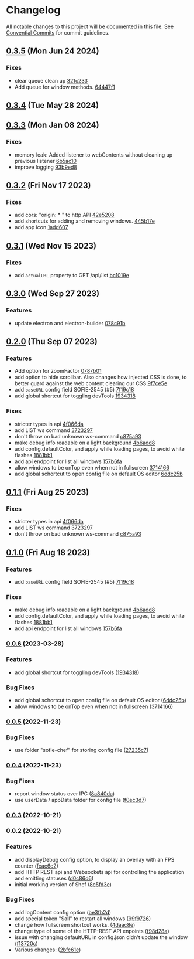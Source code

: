 # Changelog

All notable changes to this project will be documented in this file. See [Convential Commits](https://www.conventionalcommits.org/en/v1.0.0/#specification) for commit guidelines.

## [0.3.5](https://github.com/nrkno/sofie-chef/compare/v0.3.4...v0.3.5) (Mon Jun 24 2024)


### Fixes

* clear queue clean up [321c233](https://github.com/nrkno/sofie-chef/commit/321c233b231a2cd51a226df2a482cd611ce5289e)
* Add queue for window methods. [64447f1](https://github.com/nrkno/sofie-chef/commit/64447f10752d58f699b5a216351ba7558c3a8caf)

## [0.3.4](https://github.com/nrkno/sofie-chef/compare/v0.3.3...v0.3.4) (Tue May 28 2024)


## [0.3.3](https://github.com/nrkno/sofie-chef/compare/v0.3.2...v0.3.3) (Mon Jan 08 2024)


### Fixes

* memory leak: Added listener to webContents without cleaning up previous listener [6b5ac10](https://github.com/nrkno/sofie-chef/commit/6b5ac1069304f9c828ab021a63294fbd41392ad8)
* improve logging [93b9ed8](https://github.com/nrkno/sofie-chef/commit/93b9ed87501003265601c7622da5373a99985bdc)

## [0.3.2](https://github.com/nrkno/sofie-chef/compare/v0.3.1...v0.3.2) (Fri Nov 17 2023)


### Fixes

* add cors: "origin: * " to http API [42e5208](https://github.com/nrkno/sofie-chef/commit/42e5208988e476f513024d195274df7f78de098e)
* add shortcuts for adding and removing windows. [445b17e](https://github.com/nrkno/sofie-chef/commit/445b17e8ab0eb31fca706c85f86ceeb0dd9d84b6)
* add app icon [1add607](https://github.com/nrkno/sofie-chef/commit/1add6073a6abbc3431451d62322af7b908a6b2f9)

## [0.3.1](https://github.com/nrkno/sofie-chef/compare/v0.3.0...v0.3.1) (Wed Nov 15 2023)


### Fixes

* add `actualURL` property to GET /api/list [bc1019e](https://github.com/nrkno/sofie-chef/commit/bc1019ecb39fe9ee7f19cd930409d8775b558aed)

## [0.3.0](https://github.com/nrkno/sofie-chef/compare/v0.2.0...v0.3.0) (Wed Sep 27 2023)


### Features

* update electron and electron-builder [078c91b](https://github.com/nrkno/sofie-chef/commit/078c91b88bca64c4794642d011e60c1c1e7d0eaf)

## [0.2.0](https://github.com/nrkno/sofie-chef/compare/v0.0.5...v0.2.0) (Thu Sep 07 2023)


### Features

* Add option for zoomFactor [0787b01](https://github.com/nrkno/sofie-chef/commit/0787b019938619d5dc237a353998494df401f4ca)
* add option to hide scrollbar. Also changes how injected CSS is done, to better guard against the web content clearing our CSS [9f7ce5e](https://github.com/nrkno/sofie-chef/commit/9f7ce5ecffd3ec5d5059a253e6d39ae49acc4c37)
* add `baseURL` config field SOFIE-2545 (#5) [7f19c18](https://github.com/nrkno/sofie-chef/commit/7f19c18f3a81b98936466e4327c2a19bbe3949db)
* add global shortcut for toggling devTools [1934318](https://github.com/nrkno/sofie-chef/commit/1934318a9b30c9ba159ef0c2e4ecdc8eb6580a0a)

### Fixes

* stricter types in api [4f066da](https://github.com/nrkno/sofie-chef/commit/4f066dabf92d7c6b68d132047f8c7fd836f0ad60)
* add LIST ws command [3723297](https://github.com/nrkno/sofie-chef/commit/3723297695bc513eecc3be68649dcd8ceebbae30)
* don't throw on bad unknown ws-command [c875a93](https://github.com/nrkno/sofie-chef/commit/c875a93baef775e6232f51bdbd95622045b28f27)
* make debug info readable on a light background [4b6add8](https://github.com/nrkno/sofie-chef/commit/4b6add83da172032c71459b802a92763bc4afc82)
* add config.defaultColor, and apply while loading pages, to avoid white flashes [1881bb1](https://github.com/nrkno/sofie-chef/commit/1881bb102c4f1d7d921f7d0789c9d23d94d01c36)
* add api endpoint for list all windows [157b6fa](https://github.com/nrkno/sofie-chef/commit/157b6fa094ed8234882fc4b6ba10eef95fed83fa)
* allow windows to be onTop even when not in fullscreen [3714166](https://github.com/nrkno/sofie-chef/commit/37141661b8dbd489bb15fc5a7593a3deed4e52b9)
* add global schortcut to open config file on default OS editor [6ddc25b](https://github.com/nrkno/sofie-chef/commit/6ddc25b6cef272b275e8cca75723cee6204368b1)

## [0.1.1](https://github.com/nrkno/sofie-chef/compare/v0.1.0...v0.1.1) (Fri Aug 25 2023)


### Fixes

* stricter types in api [4f066da](https://github.com/nrkno/sofie-chef/commit/4f066dabf92d7c6b68d132047f8c7fd836f0ad60)
* add LIST ws command [3723297](https://github.com/nrkno/sofie-chef/commit/3723297695bc513eecc3be68649dcd8ceebbae30)
* don't throw on bad unknown ws-command [c875a93](https://github.com/nrkno/sofie-chef/commit/c875a93baef775e6232f51bdbd95622045b28f27)

## [0.1.0](https://github.com/nrkno/sofie-chef/compare/v0.0.6...v0.1.0) (Fri Aug 18 2023)


### Features

* add `baseURL` config field SOFIE-2545 (#5) [7f19c18](https://github.com/nrkno/sofie-chef/commit/7f19c18f3a81b98936466e4327c2a19bbe3949db)

### Fixes

* make debug info readable on a light background [4b6add8](https://github.com/nrkno/sofie-chef/commit/4b6add83da172032c71459b802a92763bc4afc82)
* add config.defaultColor, and apply while loading pages, to avoid white flashes [1881bb1](https://github.com/nrkno/sofie-chef/commit/1881bb102c4f1d7d921f7d0789c9d23d94d01c36)
* add api endpoint for list all windows [157b6fa](https://github.com/nrkno/sofie-chef/commit/157b6fa094ed8234882fc4b6ba10eef95fed83fa)

### [0.0.6](https://github.com/nrkno/sofie-chef/compare/v0.0.5...v0.0.6) (2023-03-28)


### Features

* add global shortcut for toggling devTools ([1934318](https://github.com/nrkno/sofie-chef/commit/1934318a9b30c9ba159ef0c2e4ecdc8eb6580a0a))


### Bug Fixes

* add global schortcut to open config file on default OS editor ([6ddc25b](https://github.com/nrkno/sofie-chef/commit/6ddc25b6cef272b275e8cca75723cee6204368b1))
* allow windows to be onTop even when not in fullscreen ([3714166](https://github.com/nrkno/sofie-chef/commit/37141661b8dbd489bb15fc5a7593a3deed4e52b9))

### [0.0.5](https://github.com/nrkno/sofie-chef/compare/v0.0.4...v0.0.5) (2022-11-23)


### Bug Fixes

* use folder "sofie-chef" for storing config file ([27235c7](https://github.com/nrkno/sofie-chef/commit/27235c7166880a86d41f33827a11e5a4784d76e2))

### [0.0.4](https://github.com/nrkno/sofie-chef/compare/v0.0.3...v0.0.4) (2022-11-23)


### Bug Fixes

* report window status over IPC ([8a840da](https://github.com/nrkno/sofie-chef/commit/8a840da092b2495926740ab1b0750d2ac843be04))
* use userData / appData folder for config file ([f0ec3d7](https://github.com/nrkno/sofie-chef/commit/f0ec3d7ee710140fc38909345d1d1912566c2b07))

### [0.0.3](https://github.com/nrkno/sofie-chef/compare/v0.0.2...v0.0.3) (2022-10-21)

### 0.0.2 (2022-10-21)


### Features

* add displayDebug config option, to display an overlay with an FPS counter ([fcac6c2](https://github.com/nrkno/sofie-chef/commit/fcac6c2d94a159292d74399a2efb337df95896a5))
* add HTTP REST api and Websockets api for controlling the application and emitting statuses ([d0c86d6](https://github.com/nrkno/sofie-chef/commit/d0c86d60ed831f97505b3518220fff7394700381))
* initial working version of Shef ([8c5fd3e](https://github.com/nrkno/sofie-chef/commit/8c5fd3eb2e99e7d15ed9400c16b13dd3d2e7642d))


### Bug Fixes

* add logContent config option ([be3fb2d](https://github.com/nrkno/sofie-chef/commit/be3fb2d2f9e90119d79931f79530548367ed1184))
* add special token "$all" to restart all windows ([99f9726](https://github.com/nrkno/sofie-chef/commit/99f97268a3488c1fec82fe92a7bc9a79df59175f))
* change how fullscreen shortcut works. ([4daac8e](https://github.com/nrkno/sofie-chef/commit/4daac8ef6f2d7abf063925f1a3d06326d0456f76))
* change type of some of the HTTP-REST API enpoints ([f98d28a](https://github.com/nrkno/sofie-chef/commit/f98d28a4912c89c8c83d31fc01af86acf3cd7952))
* issue with changing defaultURL in config.json didn't update the window ([f13720c](https://github.com/nrkno/sofie-chef/commit/f13720c25e7628c3f13e9a8b3eb41bb6d9afea54))
* Various changes: ([2bfc61e](https://github.com/nrkno/sofie-chef/commit/2bfc61edd376e9989805d16f954356326605904b))
